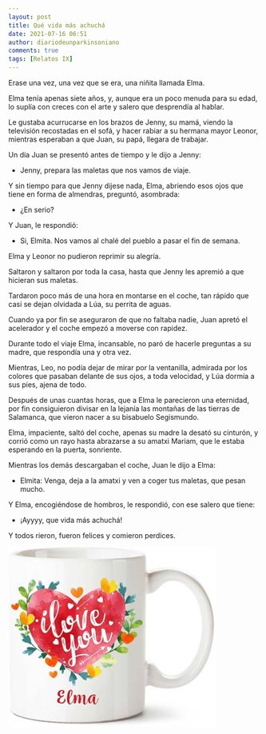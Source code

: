 ```yaml
---
layout: post
title: Qué vida más achuchá
date: 2021-07-16 06:51
author: diariodeunparkinsoniano
comments: true
tags: [Relatos IX]
---
```


Erase una vez, una vez que se era, una niñita llamada Elma.

Elma tenía apenas siete años, y, aunque era un poco menuda para su edad, lo suplía con creces con el arte y salero que desprendía al hablar.

Le gustaba acurrucarse en los brazos de Jenny, su mamá, viendo la televisión recostadas en el sofá, y hacer rabiar a su hermana mayor Leonor, mientras esperaban a que Juan, su papá, llegara de trabajar.

Un día Juan se presentó antes de tiempo y le dijo a Jenny:

-	Jenny, prepara las maletas que nos vamos de viaje.

Y sin tiempo para que Jenny dijese nada, Elma, abriendo esos ojos que tiene en forma de almendras, preguntó, asombrada:

-	¿En serio?

Y Juan, le respondió:

-	Si, Elmita. Nos vamos al chalé del pueblo a pasar el fin de semana.

Elma y Leonor no pudieron reprimir su alegría. 

Saltaron y saltaron por toda la casa, hasta que Jenny les apremió a que hicieran sus maletas.

Tardaron poco más de una hora en montarse en el coche, tan rápido que casi se dejan olvidada a Lúa, su perrita de aguas.

Cuando ya por fin se aseguraron de que no faltaba nadie, Juan apretó el acelerador y el coche empezó a moverse con rapidez.

Durante todo el viaje Elma, incansable, no paró de hacerle preguntas a su madre, que respondía una y otra vez. 

Mientras, Leo, no podía dejar de mirar por la ventanilla, admirada por los colores que pasaban delante de sus ojos, a toda velocidad, y Lúa dormía a sus pies, ajena de todo.

Después de unas cuantas horas, que a Elma le parecieron una eternidad, por fin consiguieron divisar en la lejanía las montañas de las tierras de Salamanca, que vieron nacer a su bisabuelo Segismundo.

Elma, impaciente, saltó del coche, apenas su madre la desató su cinturón, y corrió como un rayo hasta abrazarse a su amatxi Mariam, que le estaba esperando en la puerta, sonriente.

Mientras los demás descargaban el coche, Juan le dijo a Elma:

-	Elmita: Venga, deja a la amatxi y ven a coger tus maletas, que pesan mucho.

Y Elma, encogiéndose de hombros, le respondió, con ese salero que tiene:

-	¡Ayyyy, que vida más achuchá!

Y todos rieron, fueron felices y comieron perdices.










<img class="img-fluid"  src="/assets/images/2021/07/elma.jpeg" alt="" />
